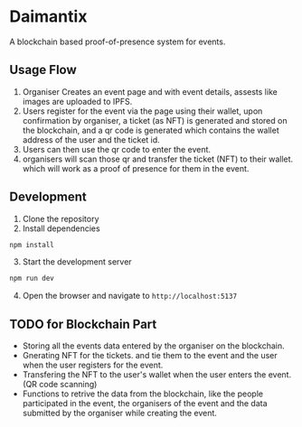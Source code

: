 # Daimantix

A blockchain based proof-of-presence system for events.

## Usage Flow
1. Organiser Creates an event page and with event details, assests like images are uploaded to IPFS.
2. Users register for the event via the page using their wallet, upon confirmation by organiser, a ticket (as NFT) is generated and stored on the blockchain, and a qr code is generated which contains the wallet address of the user and the ticket id.
3. Users can then use the qr code to enter the event.
4. organisers will scan those qr and transfer the ticket (NFT) to their wallet. which will work as a proof of presence for them in the event.

## Development
1. Clone the repository
2. Install dependencies
```bash
npm install
```
3. Start the development server
```bash
npm run dev
```
4. Open the browser and navigate to `http://localhost:5137`
   

## TODO for Blockchain Part
- Storing all the events data entered by the organiser on the blockchain.
- Gnerating NFT for the tickets. and tie them to the event and the user when the user registers for the event.
- Transfering the NFT to the user's wallet when the user enters the event. (QR code scanning)
- Functions to retrive the data from the blockchain, like the people participated in the event, the organisers of the event and the data submitted by the organiser while creating the event.